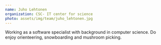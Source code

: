 ```yaml
---
name: Juho Lehtonen
organization: CSC- IT center for science
photo: assets/img/team/juho_lehtonen.jpg
---
```


Working as a software specialist with background in computer science.
Do enjoy orienteering, snowboarding and mushroom picking.
